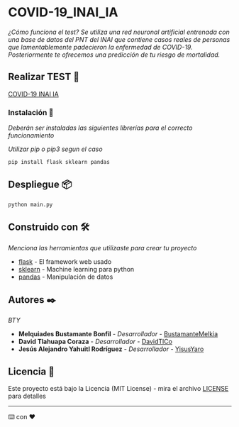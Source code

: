 # COVID-19_INAI_IA

_¿Cómo funciona el test? Se utiliza una red neuronal artificial entrenada con una base de datos del PNT del INAI que contiene casos reales de personas que lamentablemente padecieron la enfermedad de COVID-19. Posteriormente te ofrecemos una predicción de tu riesgo de mortalidad._

## Realizar TEST 🚀

[COVID-19 INAI IA](https://yisusyaro-covid-19-inai-ia.zeet.app/)

### Instalación 🔧

_Deberán ser instaladas las siguientes librerías para el correcto funcionamiento_

_Utilizar pip o pip3 segun el caso_

```
pip install flask sklearn pandas
```

## Despliegue 📦

```
python main.py
```

## Construido con 🛠️

_Menciona las herramientas que utilizaste para crear tu proyecto_

* [flask](https://flask.palletsprojects.com/en/2.0.x/) - El framework web usado
* [sklearn](https://scikit-learn.org/stable/) - Machine learning para python
* [pandas](https://pandas.pydata.org/) - Manipulación de datos


## Autores ✒️

_BTY_

* **Melquiades Bustamante Bonfil** - *Desarrollador* - [BustamanteMelkia](https://github.com/BustamanteMelkia)
* **David Tlahuapa Coraza** - *Desarrollador* - [DavidTlCo](https://github.com/DavidTlCo)
* **Jesús Alejandro Yahuitl Rodríguez** - *Desarrollador* - [YisusYaro](https://github.com/YisusYaro/)


## Licencia 📄

Este proyecto está bajo la Licencia (MIT License) - mira el archivo [LICENSE](LICENSE) para detalles

---
⌨️ con ❤️
